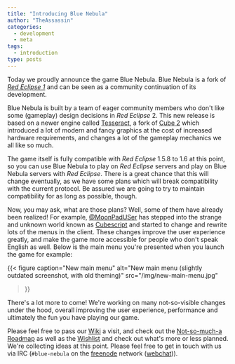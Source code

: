 ```yaml
---
title: "Introducing Blue Nebula"
author: "TheAssassin"
categories:
  - development
  - meta
tags:
  - introduction
type: posts
---
```


Today we proudly announce the game Blue Nebula. Blue Nebula is a fork of [*Red Eclipse 1*](http://redeclipse.net) and can be seen as a community continuation of its development.


<!--more-->

Blue Nebula is built by a team of eager community members who don't like some (gameplay) design decisions in *Red Eclipse* 2.
This new release is based on a newer engine called [Tesseract](http://tesseract.gg), a fork of [Cube 2](http://cubeengine.com/) which introduced a lot of modern and fancy graphics at the cost of increased hardware requirements, and changes a lot of the gameplay mechanics we all like so much.


The game itself is fully compatible with *Red Eclipse* 1.5.8 to 1.6 at this point, so you can use Blue Nebula to play on *Red Eclipse* servers and play on Blue Nebula servers with *Red Eclipse*. There is a great chance that this will change eventually, as we have some plans which will break compatibility with the current protocol. Be assured we are going to try to maintain compatibility for as long as possible, though.

Now, you may ask, what are those plans? Well, some of them have already been realized! For example, [@MoonPadUSer](https://github.com/MoonPadUSer) has stepped into the strange and unknown world known as [Cubescript](http://cubeengine.com/wiki/Cubescript_Tutorial) and started to change and rewrite lots of the menus in the client. These changes improve the user experience greatly, and make the game more accessible for people who don't speak English as well. Below is the main menu you're presented when you launch the game for example:

{{< figure
    caption="New main menu"
    alt="New main menu (slightly outdated screenshot, with old theming)"
    src="/img/new-main-menu.jpg"
>}}

There's a lot more to come! We're working on many not-so-visible changes under the hood, overall improving the user experience, performance and ultimately the fun you have playing our game.

Please feel free to pass our [Wiki](https://go.blue-nebula.org/wiki) a visit, and check out the [Not-so-much-a Roadmap](https://go.blue-nebula.org/roadmap) as well as the [Wishlist](https://go.blue-nebula.org/wishlist) and check out what's more or less planned. We're collecting ideas at this point. Please feel free to get in touch with us via IRC (`#blue-nebula` on the [freenode](https://freenode.net) network ([webchat](https://go.blue-nebula.org/irc-webchat))).
